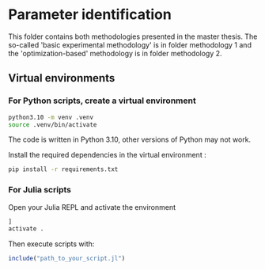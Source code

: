 # Parameter identification

This folder contains both methodologies presented in the master thesis. The so-called 'basic experimental methodology' is in folder methodology 1 and the 'optimization-based' methodology is in folder methodology 2.

## Virtual environments

### For Python scripts, create a virtual environment

```bash
python3.10 -m venv .venv
source .venv/bin/activate
```

The code is written in Python 3.10, other versions of Python may not work.

Install the required dependencies in the virtual environment :

```bash
pip install -r requirements.txt
```

### For Julia scripts

Open your Julia REPL and activate the environment

```bash
]
activate .
```

Then execute scripts with:

```julia
include("path_to_your_script.jl")
```
